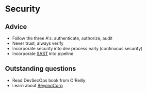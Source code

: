 # Security

## Advice

-   Follow the three A's: authenticate, authorize, audit
-   Never trust, always verify
-   Incorporate security into dev process early (continuous security)
-   Incorporate [SAST](https://www.gartner.com/it-glossary/static-application-security-testing-sast/) into pipeline

## Outstanding questions

-   Read DevSecOps book from O'Reilly
-   Learn about [BeyondCorp](https://cloud.google.com/beyondcorp/)
